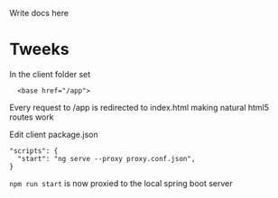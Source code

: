 Write docs here

# Tweeks

In the client folder set

      <base href="/app">

Every request to /app is redirected to index.html making natural
html5 routes work

Edit client package.json

    "scripts": {
      "start": "ng serve --proxy proxy.conf.json",
    }

`npm run start` is now proxied to the local spring boot server